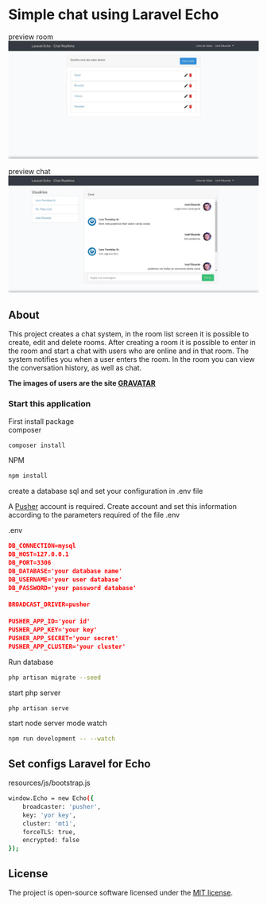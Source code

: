 # Simple chat using Laravel Echo


preview room  
![room](/public/img/room.jpg)

preview chat  
![chat](/public/img/chat.jpg)    


## About

This project creates a chat system, in the room list screen it is possible to create, edit and delete rooms. After creating a room it is possible to enter
 in the room and start a chat with users who are online and in that room.
The system notifies you when a user enters the room.
In the room you can view the conversation history, as well as chat.

**The images of users are the site [GRAVATAR](https://pt.gravatar.com/emails)**

### Start this application
First install package  
composer
```bash
composer install
```

NPM
```bash
npm install
```
create a database sql and set your configuration in .env file

A [Pusher](https://pusher.com/, "create account in this link") account is required. Create account and set this information according to the parameters required of the file .env  

.env 
```json
DB_CONNECTION=mysql
DB_HOST=127.0.0.1
DB_PORT=3306
DB_DATABASE='your database name'
DB_USERNAME='your user database'
DB_PASSWORD='your password database'

BROADCAST_DRIVER=pusher

PUSHER_APP_ID='your id'
PUSHER_APP_KEY='your key'
PUSHER_APP_SECRET='your secret'
PUSHER_APP_CLUSTER='your cluster'
```

Run database 
```bash
php artisan migrate --seed
```

start php server
```bash
php artisan serve
```

start node server mode watch
```bash
npm run development -- --watch
```

## Set configs Laravel for Echo

resources/js/bootstrap.js
```bash
window.Echo = new Echo({
    broadcaster: 'pusher',
    key: 'yor key',
    cluster: 'mt1',
    forceTLS: true,
    encrypted: false
});
```

## License

The project is open-source software licensed under the [MIT license](https://opensource.org/licenses/MIT).
